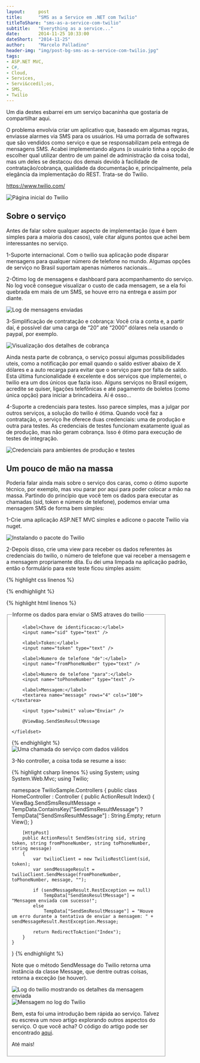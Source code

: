 ```yaml
---
layout:     post
title:      "SMS as a Service em .NET com Twilio"
titleToShare: "sms-as-a-service-com-twilio"
subtitle:   "Everything as a service..."
date:       2014-11-25 10:33:00
dateShort:  "2014-11-25"
author:     "Marcelo Palladino"
header-img: "img/post-bg-sms-as-a-service-com-twilio.jpg"
tags:
- ASP.NET MVC,
- C#,
- Cloud,
- Services,
- Servi&ccedil;os,
- SMS,
- Twilio
---
```


<p>
    Um dia destes esbarrei em um servi&ccedil;o bacaninha que gostaria de compartilhar aqui.
</p>

<p>
    O problema envolvia criar um aplicativo que, baseado em algumas regras, enviasse alarmes
    via SMS para os usu&aacute;rios. H&aacute; uma porrada de softwares
    que s&atilde;o vendidos como servi&ccedil;o e que se responsabilizam pela entrega de mensagens SMS.
    Acabei implementando alguns (o usu&aacute;rio tinha a op&ccedil;&atilde;o de escolher qual utilizar dentro de um painel de administra&ccedil;&atilde;o da coisa toda), mas um deles se destacou dos demais devido &agrave; facilidade de contrata&ccedil;&atilde;o/cobran&ccedil;a, qualidade da documenta&ccedil;&atilde;o e, principalmente, pela eleg&acirc;ncia da implementa&ccedil;&atilde;o do REST. Trata-se do Twilio.
</p>

<p><a href="https://www.twilio.com/" target="_blank">https://www.twilio.com/</a></p>

<img src="{{ site.url }}/img/twilio_1.png" alt="P&aacute;gina inicial do Twilio" class="img-responsive center-block">

<h2 class="section-heading">Sobre o servi&ccedil;o</h2>

<p>
    Antes de falar sobre qualquer aspecto de implementa&ccedil;&atilde;o (que &eacute; bem simples para a maioria dos casos), vale citar alguns pontos que achei bem interessantes no servi&ccedil;o.
</p>

<p>
    1-Suporte internacional. Com o twilio sua aplica&ccedil;&atilde;o pode disparar mensagens para qualquer n&uacute;mero de telefone no mundo. Algumas op&ccedil;&otilde;es de servi&ccedil;o no Brasil suportam apenas n&uacute;meros nacionais...
</p>

<p>
    2-&Oacute;timo log de mensagens e dashboard para acompanhamento do servi&ccedil;o. No log voc&ecirc; consegue visualizar o custo de cada mensagem, se a ela foi quebrada em mais de um SMS, se houve erro na entrega e assim por diante.
</p>

<img src="{{ site.url }}/img/twilio_2.png" alt="Log de mensagens enviadas" class="img-responsive center-block">


<p>
    3-Simplifica&ccedil;&atilde;o de contrata&ccedil;&atilde;o e cobran&ccedil;a: Voc&ecirc; cria a conta e, a partir da&iacute;, &eacute; poss&iacute;vel dar uma carga de &ldquo;20&rdquo; at&eacute; &ldquo;2000&rdquo; d&oacute;lares nela usando o paypal, por exemplo.
</p>


<img src="{{ site.url }}/img/twilio_3.png" alt="Visualiza&ccedil;&atilde;o dos detalhes de cobran&ccedil;a" class="img-responsive center-block">

<p>
    Ainda nesta parte de cobran&ccedil;a, o servi&ccedil;o possui algumas possibilidades uteis, como a notifica&ccedil;&atilde;o por email quando o saldo estiver abaixo de X d&oacute;lares e a auto recarga para evitar que o servi&ccedil;o pare por falta de saldo. Esta &uacute;ltima funcionalidade &eacute; excelente e dos servi&ccedil;os que implementei, o twilio era um dos &uacute;nicos que fazia isso. Alguns servi&ccedil;os no Brasil exigem, acredite se quiser, liga&ccedil;&otilde;es telef&ocirc;nicas e at&eacute; pagamento de boletos (como &uacute;nica op&ccedil;&atilde;o) para iniciar a brincadeira. A&iacute; &eacute; osso...
</p>

<p>
    4-Suporte a credenciais para testes. Isso parece simples, mas a julgar por outros servi&ccedil;os, a solu&ccedil;&atilde;o do twilio &eacute; &oacute;tima. Quando voc&ecirc; faz a contrata&ccedil;&atilde;o, o servi&ccedil;o lhe oferece duas credenciais: uma de produ&ccedil;&atilde;o e outra para testes. As credenciais de testes funcionam exatamente igual as de produ&ccedil;&atilde;o, mas n&atilde;o geram cobran&ccedil;a. Isso &eacute; &oacute;timo para execu&ccedil;&atilde;o de testes de integra&ccedil;&atilde;o.
</p>

<img src="{{ site.url }}/img/twilio_4.png" alt="Credenciais para ambientes de produ&ccedil;&atilde;o e testes" class="img-responsive center-block">


<h2 class="section-heading">Um pouco de m&atilde;o na massa</h2>

<p>
    Poderia falar ainda mais sobre o servi&ccedil;o dos caras, como o &oacute;timo suporte t&eacute;cnico, por exemplo, mas vou parar por aqui para poder colocar a m&atilde;o na massa. Partindo do princ&iacute;pio que voc&ecirc; tem os dados para executar as chamadas (sid, token e n&uacute;mero de telefone), podemos enviar uma mensagem SMS de forma bem simples:
</p>

<p>
    1-Crie uma aplica&ccedil;&atilde;o ASP.NET MVC simples e adicone o pacote Twilio via nuget.
</p>


<img src="{{ site.url }}/img/twilio_5.png" alt="Instalando o pacote do Twilio" class="img-responsive center-block">

<p>
    2-Depois disso, crie uma view para receber os dados referentes &agrave;s credenciais do twilio,
    o n&uacute;mero de telefone que vai receber a mensagem e a mensagem propriamente dita. Eu dei uma limpada na aplica&ccedil;&atilde;o padr&atilde;o, ent&atilde;o o formul&aacute;rio para este teste ficou simples assim:
</p>

{% highlight css linenos %}
<style>
    fieldset {
        width: 400px;
    }

    label {
        display: block;
    }

    input[type="text"] {
        width: 300px;
    }

    input[type="submit"] {
        display: block;
        margin-top: 20px;
    }
</style>
{% endhighlight %}


{% highlight html linenos %}
<form method="POST" action="@Url.Action("SendSms")">
    <fieldset>
        <legend>Informe os dados para enviar o SMS atraves do twilio</legend>
 
        <label>Chave de identificacao:</label>
        <input name="sid" type="text" />
 
        <label>Token:</label>
        <input name="token" type="text" />
 
        <label>Numero de telefone "de":</label>
        <input name="fromPhoneNumber" type="text" />
 
        <label>Numero de telefone "para":</label>
        <input name="toPhoneNumber" type="text" />
 
        <label>Mensagem:</label>
        <textarea name="message" rows="4" cols="100"></textarea>
 
        <input type="submit" value="Enviar" />
 
        @ViewBag.SendSmsResultMessage
 
    </fieldset>
</form>
{% endhighlight %}


<img src="{{ site.url }}/img/twilio_6.png" alt="Uma chamada do servi&ccedil;o com dados v&aacute;lidos" class="img-responsive center-block">

<p>
    3-No controller, a coisa toda se resume a isso:
</p>

{% highlight csharp linenos %}
using System;
using System.Web.Mvc;
using Twilio;

namespace TwilioSample.Controllers
{
    public class HomeController : Controller
    {
        public ActionResult Index()
        {
            ViewBag.SendSmsResultMessage = TempData.ContainsKey("SendSmsResultMessage") ? TempData["SendSmsResultMessage"] : String.Empty;
            return View();
        }

        [HttpPost]
        public ActionResult SendSms(string sid, string token, string fromPhoneNumber, string toPhoneNumber, string message)
        {
            var twilioClient = new TwilioRestClient(sid, token);
            var sendMessageResult = twilioClient.SendMessage(fromPhoneNumber, toPhoneNumber, message, "");

            if (sendMessageResult.RestException == null)
                TempData["SendSmsResultMessage"] = "Mensagem enviada com sucesso!";
            else
                TempData["SendSmsResultMessage"] = "Houve um erro durante a tentativa de enviar a mensagem: " + sendMessageResult.RestException.Message;

            return RedirectToAction("Index");
        }
    }
}
{% endhighlight %}

<p>
    Note que o m&eacute;todo SendMessage do Twilio retorna uma inst&acirc;ncia da classe Message, que dentre outras coisas, retorna a exce&ccedil;&atilde;o (se houver).
</p>

<img src="{{ site.url }}/img/twilio_7.png" alt="Log do twilio mostrando os detalhes da mensagem enviada" class="img-responsive center-block">

<img src="{{ site.url }}/img/twilio_8.png" alt="Mensagem no log do Twilio" class="img-responsive center-block">


<p>
    Bem, esta foi uma introdu&ccedil;&atilde;o bem r&aacute;pida ao servi&ccedil;o. Talvez eu escreva um novo artigo explorando outros aspectos do servi&ccedil;o. O que voc&ecirc; acha? O c&oacute;digo do
    artigo pode ser encontrado <a href="https://github.com/mfpalladino/twiliosample" target="_blank">aqui</a>.
</p>


<p>
    At&eacute; mais!
</p>